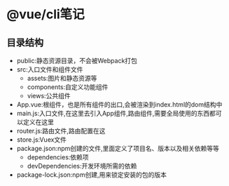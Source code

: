 @vue/cli笔记
=====
## 目录结构  
 - public:静态资源目录，不会被Webpack打包
 - src:入口文件和组件文件
   - assets:图片和静态资源等
   - components:自定义功能组件
   - views:公共组件
 - App.vue:根组件，也是所有组件的出口,会被渲染到index.html的dom结构中
 - main.js:入口文件,在这里去引入App组件,路由组件,需要全局使用的东西都可以定义在这里
 - router.js:路由文件,路由配置在这
 - store.js:Vuex文件  
 - package.json:npm创建的文件,里面定义了项目名、版本以及相关依赖等等
   - dependencies:依赖项
   - devDependencies:开发环境所需的依赖
 - package-lock.json:npm创建,用来锁定安装的包的版本